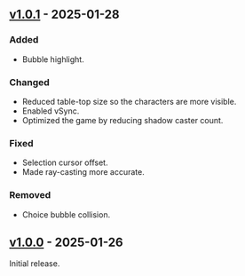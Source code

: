 ## [v1.0.1](https://github.com/Edvinas01/ggj-2025/compare/v1.0.0...v1.0.1) - 2025-01-28

### Added

- Bubble highlight.

### Changed

- Reduced table-top size so the characters are more visible.
- Enabled vSync.
- Optimized the game by reducing shadow caster count.

### Fixed

- Selection cursor offset.
- Made ray-casting more accurate.

### Removed

- Choice bubble collision.

## [v1.0.0](https://github.com/Edvinas01/ggj-2025/compare/v0.0.1) - 2025-01-26

Initial release.

